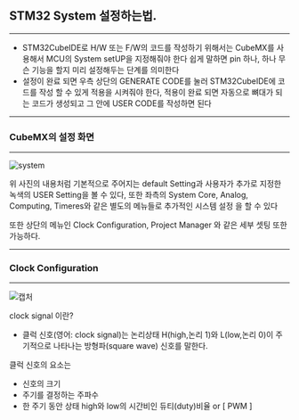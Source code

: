 ## STM32 System 설정하는법.
---

- STM32CubeIDE로 H/W 또는 F/W의 코드를 작성하기 위해서는 CubeMX를 사용해서 MCU의 System setUP을 지정해줘야 한다 쉽게 말하면 pin 하나, 하나 무슨 기능을 할지 미리 설정해두는 단계를 의미한다
- 설정이 완료 되면 우측 상단의 GENERATE CODE를 눌러 STM32CubeIDE에 코드를 작성 할 수 있게 적용을 시켜줘야 한다, 적용이 완료 되면 자동으로 뼈대가 되는 코드가 생성되고 그 안에 USER CODE를 작성하면 된다

---
### CubeMX의 설정 화면
---
![system](https://user-images.githubusercontent.com/84003327/154901283-9cbc9d6b-b967-4ac1-a505-38ac4f930dbc.PNG)

위 사진의 내용처럼 기본적으로 주어지는 default Setting과 사용자가 추가로 지정한 녹색의 USER Setting을 볼 수 있다, 또한 좌측의 System Core, Analog, Computing, Timeres와 같은 별도의 메뉴들로 
추가적인 시스템 설정 을 할 수 있다

또한 상단의 메뉴인 Clock Configuration, Project Manager 와 같은 세부 셋팅 또한 가능하다.

---
### Clock Configuration
---

![캡처](https://user-images.githubusercontent.com/84003327/154913637-bc54c34c-ce99-4f5c-9e85-3c2da551e2c9.PNG)

clock signal 이란?

- 클럭 신호(영어: clock signal)는 논리상태 H(high,논리 1)와 L(low,논리 0)이 주기적으로 나타나는 방형파(square wave) 신호를 말한다.

클럭 신호의 요소는
- 신호의 크기
- 주기를 결정하는 주파수
- 한 주기 동안 상태 high와 low의 시간비인 듀티(duty)비율 or [ PWM ]












